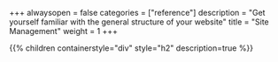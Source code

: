 +++
alwaysopen = false
categories = ["reference"]
description = "Get yourself familiar with the general structure of your website"
title = "Site Management"
weight = 1
+++

{{% children containerstyle="div" style="h2" description=true %}}
